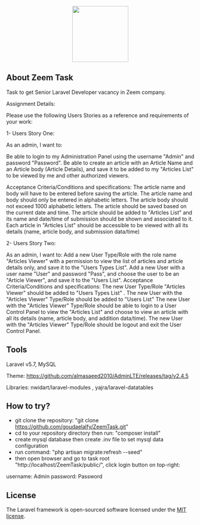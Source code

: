 <p align="center"><img src="http://zeem.sa/wp-content/themes/zeem/images/logo.png" width="150px"></p>

## About Zeem Task

Task to get Senior Laravel Developer vacancy in Zeem company.

Assignment Details:

Please use the following Users Stories as a reference and requirements of your work:

1- Users Story One:

As an admin, I want to:

Be able to login to my Administration Panel using the username "Admin" and password "Password".
Be able to create an article with an Article Name and an Article body (Article Details), and save it to be added to my "Articles List" to be viewed by me and other authorized viewers. 

Acceptance Criteria/Conditions and specifications:
The article name and body will have to be entered before saving the article. 
The article name and body should only be entered in alphabetic letters. 
The article body should not exceed 1000 alphabetic letters.
The article should be saved based on the current date and time. 
The article should be added to "Articles List" and its name and date/time of submission should be shown and associated to it.
Each article in "Articles List" should be accessible to be viewed with all its details (name, article body, and submission data/time)


2- Users Story Two:

As an admin, I want to:
Add a new User Type/Role with the role name "Articles Viewer" with a permission to view the list of articles and article details only, and save it to the "Users Types List".
Add a new User with a user name "User" and password "Pass", and choose the user to be an "Article Viewer", and save it to the "Users List".
Acceptance Criteria/Conditions and specifications:
The new User Type/Role "Articles Viewer" should be added to "Users Types List" .
The new User with the "Articles Viewer" Type/Role should be added to "Users List" 
The new User with the "Articles Viewer" Type/Role should be able to login to a User Control Panel to view the "Articles List" and choose to view an article with all its details (name, article body, and addition data/time).
The new User with the "Articles Viewer" Type/Role should be logout and exit the User Control Panel.


## Tools

Laravel v5.7, MySQL

Theme: https://github.com/almasaeed2010/AdminLTE/releases/tag/v2.4.5

Libraries: nwidart/laravel-modules , yajra/laravel-datatables


## How to try?

- git clone the repository: "git clone https://github.com/goudaelalfy/ZeemTask.git"
- cd to your repository directory then run: "composer install"
- create mysql database then create .inv file to set mysql data configuration
- run command: "php artisan migrate:refresh --seed"
- then open browser and go to task root "http://localhost/ZeemTask/public/", click login button on top-right:

username: Admin
password: Password 



## License

The Laravel framework is open-sourced software licensed under the [MIT license](https://opensource.org/licenses/MIT).

